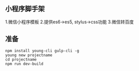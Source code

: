 ## 小程序脚手架
1.微信小程序模板
2.提供es6->es5, stylus->css功能
3.微信转百度

## 准备
```
npm install young-cli gulp-cli -g
young new projectname
cd projectname
npm run dev-build
```